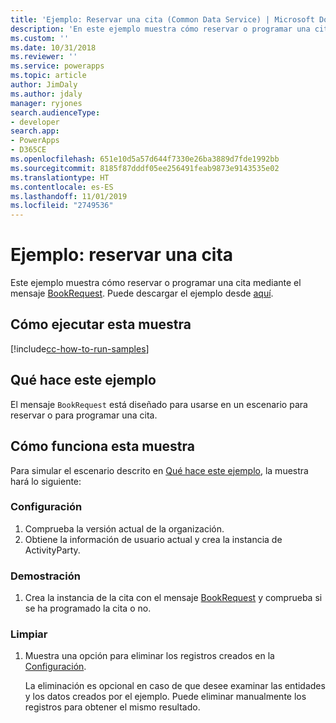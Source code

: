 ```yaml
---
title: 'Ejemplo: Reservar una cita (Common Data Service) | Microsoft Docs'
description: 'En este ejemplo muestra cómo reservar o programar una cita '
ms.custom: ''
ms.date: 10/31/2018
ms.reviewer: ''
ms.service: powerapps
ms.topic: article
author: JimDaly
ms.author: jdaly
manager: ryjones
search.audienceType:
- developer
search.app:
- PowerApps
- D365CE
ms.openlocfilehash: 651e10d5a57d644f7330e26ba3889d7fde1992bb
ms.sourcegitcommit: 8185f87dddf05ee256491feab9873e9143535e02
ms.translationtype: HT
ms.contentlocale: es-ES
ms.lasthandoff: 11/01/2019
ms.locfileid: "2749536"
---
```

# <a name="sample-book-an-appointment"></a>Ejemplo: reservar una cita

<!-- https://docs.microsoft.com/dynamics365/customer-engagement/developer/sample-book-appointment -->

Este ejemplo muestra cómo reservar o programar una cita mediante el mensaje [BookRequest](https://docs.microsoft.com/dotnet/api/microsoft.crm.sdk.messages.bookrequest?view=dynamics-general-ce-9). Puede descargar el ejemplo desde [aquí](https://github.com/Microsoft/PowerApps-Samples/tree/master/cds/orgsvc/C%23/BookAppointment).

## <a name="how-to-run-this-sample"></a>Cómo ejecutar esta muestra

[!include[cc-how-to-run-samples](../../includes/cc-how-to-run-samples.md)]

## <a name="what-this-sample-does"></a>Qué hace este ejemplo

El mensaje `BookRequest` está diseñado para usarse en un escenario para reservar o para programar una cita.

## <a name="how-this-sample-works"></a>Cómo funciona esta muestra

Para simular el escenario descrito en [Qué hace este ejemplo](#what-this-sample-does), la muestra hará lo siguiente:

### <a name="setup"></a>Configuración

1. Comprueba la versión actual de la organización.
1. Obtiene la información de usuario actual y crea la instancia de ActivityParty.

### <a name="demonstrate"></a>Demostración

1. Crea la instancia de la cita con el mensaje [BookRequest](https://docs.microsoft.com/dotnet/api/microsoft.crm.sdk.messages.bookrequest?view=dynamics-general-ce-9) y comprueba si se ha programado la cita o no.

### <a name="clean-up"></a>Limpiar

1. Muestra una opción para eliminar los registros creados en la [Configuración](#setup).

    La eliminación es opcional en caso de que desee examinar las entidades y los datos creados por el ejemplo. Puede eliminar manualmente los registros para obtener el mismo resultado.
